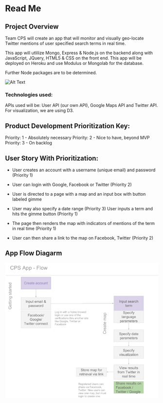 # Read Me
## Project Overview 
Team CPS will create an app that will monitor and visually geo-locate Twitter mentions of user specified search terms in real time. 

This app will utlilize Mongo, Express & Node.js on the backend along with JavaScript, JQuery, HTML5 & CSS on the front end. This app will be deployed on Heroku and use Modulus or Mongolab for the database.

Further Node packages are to be determined.

![Alt Text](http://i.imgur.com/PI7eGyX.jpg?1)

### Technologies used:

APIs used will be: User API (our own API), Google Maps API and Twitter API. For visualization, we are using D3.



## Product Development Prioritization Key:

Priority: 1 - Absolutely necessary
Priority: 2 - Nice to have, beyond MVP
Priority: 3 - On backlog 

## User Story With Prioritization:

* User creates an account with a username (unique email) and password (Priority 1)

* User can login with Google, Facebook or Twitter (Priority 2) 

* User is directed to a page with a map and an input box with button labeled gimme

*  User may also specify a date range (Priority 3)
User inputs a term and hits the gimme button (Priority 1) 

* The page then renders the map with indicators of mentions of the term in real time (Priority 1) 

* User can then share a link to the map on Facebook, Twitter (Priority 2)

## App Flow Diagarm 
![](CPSApp.png)